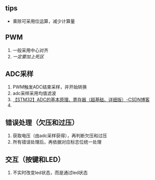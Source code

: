 ## tips
- 乘除可采用位运算，减少计算量
## PWM
1. 一般采用中心对齐
2. *一定要加上死区*
## ADC采样
1. PWM触发ADC结束采样，并开始转换
2. adc采样采用均值滤波
3. [【STM32】ADC的基本原理、寄存器（超基础、详细版）-CSDN博客](https://blog.csdn.net/qq_38410730/article/details/80071349)
4. 
## 错误处理（欠压和过压）
1. 获取电压（由adc采样获得），再判断欠压和过压
2. 所有错误处理后，再依据对应标志位统一处理

## 交互（按键和LED）
1. 不实时改变led状态，而是通过led状态